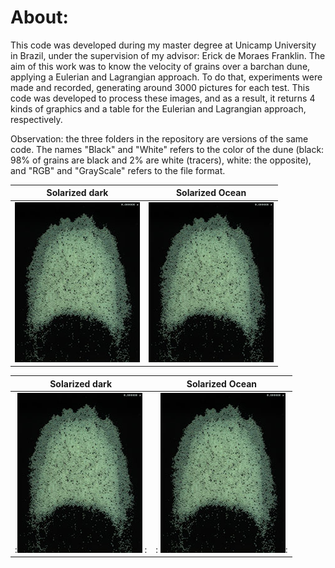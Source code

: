 # About: 

  This code was developed during my master degree at Unicamp University in Brazil, under the supervision of my advisor: Erick de Moraes Franklin. The aim of this work was to know the velocity of grains over a barchan dune, applying a Eulerian and Lagrangian approach. To do that, experiments were made and recorded, generating around 3000 pictures for each test. This code was developed to process these images, and as a result, it returns 4 kinds of graphics and a table for the Eulerian and Lagrangian approach, respectively.
  
  Observation: the three folders in the repository are versions of the same code. The names "Black" and "White" refers to the color of the dune (black: 98% of grains are black and 2% are white (tracers), white: the opposite), and "RGB" and "GrayScale" refers to the file format.

Solarized dark             |  Solarized Ocean
:-------------------------:|:-------------------------:
![](Test000000_Resized.jpg)  |  ![](Test000000_Resized.jpg)

Solarized dark                       |  Solarized Ocean
:---------------------------------:|:---------------------------------:
:![](Test000000_Resized.jpg)        :|:  ![](Test000000_Resized.jpg):
